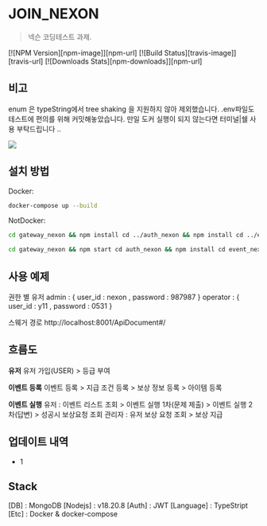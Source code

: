 # JOIN_NEXON

> 넥슨 코딩테스트 과제.

[![NPM Version][npm-image]][npm-url]
[![Build Status][travis-image]][travis-url]
[![Downloads Stats][npm-downloads]][npm-url]

## 비고

enum 은 typeString에서 tree shaking 을 지원하지 않아 제외했습니다.
.env파일도 테스트에 편의를 위해 커밋해놓았습니다.
만일 도커 실행이 되지 않는다면 터미널|쉘 사용 부탁드립니다 ..

![](../header.png)

## 설치 방법

Docker:

```sh
docker-compose up --build
```

NotDocker:

```sh
cd gateway_nexon && npm install cd ../auth_nexon && npm install cd ../event_nexon && npm install
```

```sh
cd gateway_nexon && npm start cd auth_nexon && npm install cd event_nexon && npm install
```

## 사용 예제

권한 별 유저
admin : { user_id : nexon , password : 987987 }
operator : { user_id : y11 , password : 0531 }

스웨거 경로 http://localhost:8001/ApiDocument#/

## 흐름도

**유저**
유저 가입(USER) > 등급 부여

**이벤트 등록**
이벤트 등록 > 지급 조건 등록 > 보상 정보 등록 > 아이템 등록

**이벤트 실행**
유저 : 이벤트 리스트 조회 > 이벤트 실행 1차(문제 제출) > 이벤트 실행 2차(답변) > 성공시 보상요청 조회
관리자 : 유저 보상 요청 조회 > 보상 지급

## 업데이트 내역

-   1

## Stack

[DB] : MongoDB
[Nodejs] : v18.20.8
[Auth] : JWT
[Language] : TypeStript
[Etc] : Docker & docker-compose
